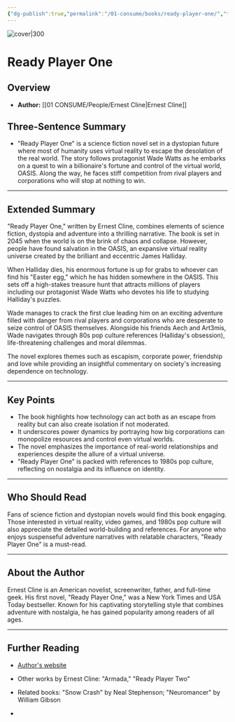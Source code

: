 ```yaml
---
{"dg-publish":true,"permalink":"/01-consume/books/ready-player-one/","title":"Ready Player One","tags":["science-fiction","gaming","dystopian","virtual-reality"]}
---
```


![cover|300](http://books.google.com/books/content?id=FY_HWAcm10MC&printsec=frontcover&img=1&zoom=1&edge=curl&source=gbs_api)

# Ready Player One

## Overview
- **Author:** [[01 CONSUME/People/Ernest Cline\|Ernest Cline]]

## Three-Sentence Summary
- "Ready Player One" is a science fiction novel set in a dystopian future where most of humanity uses virtual reality to escape the desolation of the real world. The story follows protagonist Wade Watts as he embarks on a quest to win a billionaire's fortune and control of the virtual world, OASIS. Along the way, he faces stiff competition from rival players and corporations who will stop at nothing to win.

---

## Extended Summary
"Ready Player One," written by Ernest Cline, combines elements of science fiction, dystopia and adventure into a thrilling narrative. The book is set in 2045 when the world is on the brink of chaos and collapse. However, people have found salvation in the OASIS, an expansive virtual reality universe created by the brilliant and eccentric James Halliday.

When Halliday dies, his enormous fortune is up for grabs to whoever can find his "Easter egg," which he has hidden somewhere in the OASIS. This sets off a high-stakes treasure hunt that attracts millions of players including our protagonist Wade Watts who devotes his life to studying Halliday's puzzles.

Wade manages to crack the first clue leading him on an exciting adventure filled with danger from rival players and corporations who are desperate to seize control of OASIS themselves. Alongside his friends Aech and Art3mis, Wade navigates through 80s pop culture references (Halliday's obsession), life-threatening challenges and moral dilemmas.

The novel explores themes such as escapism, corporate power, friendship and love while providing an insightful commentary on society's increasing dependence on technology.

---

## Key Points
- The book highlights how technology can act both as an escape from reality but can also create isolation if not moderated.
- It underscores power dynamics by portraying how big corporations can monopolize resources and control even virtual worlds.
- The novel emphasizes the importance of real-world relationships and experiences despite the allure of a virtual universe.
- "Ready Player One" is packed with references to 1980s pop culture, reflecting on nostalgia and its influence on identity.

---

## Who Should Read
Fans of science fiction and dystopian novels would find this book engaging. Those interested in virtual reality, video games, and 1980s pop culture will also appreciate the detailed world-building and references. For anyone who enjoys suspenseful adventure narratives with relatable characters, "Ready Player One" is a must-read.

---

## About the Author
Ernest Cline is an American novelist, screenwriter, father, and full-time geek. His first novel, "Ready Player One," was a New York Times and USA Today bestseller. Known for his captivating storytelling style that combines adventure with nostalgia, he has gained popularity among readers of all ages.

---

## Further Reading
- [Author's website](https://www.ernestcline.com)
- Other works by Ernest Cline: "Armada," "Ready Player Two"
- Related books: "Snow Crash" by Neal Stephenson; "Neuromancer" by William Gibson

-